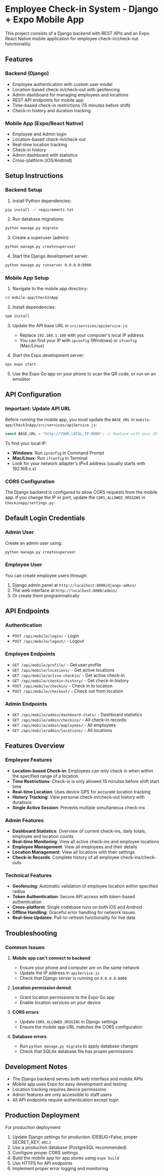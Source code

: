 # Employee Check-in System - Django + Expo Mobile App

This project consists of a Django backend with REST APIs and an Expo React Native mobile application for employee check-in/check-out functionality.

## Features

### Backend (Django)
- Employee authentication with custom user model
- Location-based check-in/check-out with geofencing
- Admin dashboard for managing employees and locations
- REST API endpoints for mobile app
- Time-based check-in restrictions (15 minutes before shift)
- Check-in history and duration tracking

### Mobile App (Expo/React Native)
- Employee and Admin login
- Location-based check-in/check-out
- Real-time location tracking
- Check-in history
- Admin dashboard with statistics
- Cross-platform (iOS/Android)

## Setup Instructions

### Backend Setup

1. Install Python dependencies:
```bash
pip install -r requirements.txt
```

2. Run database migrations:
```bash
python manage.py migrate
```

3. Create a superuser (admin):
```bash
python manage.py createsuperuser
```

4. Start the Django development server:
```bash
python manage.py runserver 0.0.0.0:8000
```

### Mobile App Setup

1. Navigate to the mobile app directory:
```bash
cd mobile-app/CheckInApp
```

2. Install dependencies:
```bash
npm install
```

3. Update the API base URL in `src/services/apiService.js`:
   - Replace `192.168.1.100` with your computer's local IP address
   - You can find your IP with `ipconfig` (Windows) or `ifconfig` (Mac/Linux)

4. Start the Expo development server:
```bash
npx expo start
```

5. Use the Expo Go app on your phone to scan the QR code, or run on an emulator

## API Configuration

### Important: Update API URL
Before running the mobile app, you must update the `BASE_URL` in `mobile-app/CheckInApp/src/services/apiService.js`:

```javascript
const BASE_URL = 'http://YOUR_LOCAL_IP:8000'; // Replace with your IP
```

To find your local IP:
- **Windows**: Run `ipconfig` in Command Prompt
- **Mac/Linux**: Run `ifconfig` in Terminal
- Look for your network adapter's IPv4 address (usually starts with 192.168.x.x)

### CORS Configuration
The Django backend is configured to allow CORS requests from the mobile app. If you change the IP or port, update the `CORS_ALLOWED_ORIGINS` in `Checkinapp/settings.py`.

## Default Login Credentials

### Admin User
Create an admin user using:
```bash
python manage.py createsuperuser
```

### Employee User
You can create employee users through:
1. Django admin panel at `http://localhost:8000/django-admin/`
2. The web interface at `http://localhost:8000/admin/`
3. Or create them programmatically

## API Endpoints

### Authentication
- `POST /api/mobile/login/` - Login
- `POST /api/mobile/logout/` - Logout

### Employee Endpoints
- `GET /api/mobile/profile/` - Get user profile
- `GET /api/mobile/locations/` - Get active locations
- `GET /api/mobile/active-checkin/` - Get active check-in
- `GET /api/mobile/checkin-history/` - Get check-in history
- `POST /api/mobile/checkin/` - Check in to location
- `POST /api/mobile/checkout/` - Check out from location

### Admin Endpoints
- `GET /api/mobile/admin/dashboard-stats/` - Dashboard statistics
- `GET /api/mobile/admin/checkins/` - All check-in records
- `GET /api/mobile/admin/employees/` - All employees
- `GET /api/mobile/admin/locations/` - All locations

## Features Overview

### Employee Features
- **Location-based Check-in**: Employees can only check in when within the specified range of a location
- **Time Restrictions**: Check-in is only allowed 15 minutes before shift start time
- **Real-time Location**: Uses device GPS for accurate location tracking
- **History Tracking**: View personal check-in/check-out history with durations
- **Single Active Session**: Prevents multiple simultaneous check-ins

### Admin Features
- **Dashboard Statistics**: Overview of current check-ins, daily totals, employee and location counts
- **Real-time Monitoring**: View all active check-ins and employee locations
- **Employee Management**: View all employees and their details
- **Location Management**: View all locations with their settings
- **Check-in Records**: Complete history of all employee check-ins/check-outs

### Technical Features
- **Geofencing**: Automatic validation of employee location within specified radius
- **Token Authentication**: Secure API access with token-based authentication
- **Cross-platform**: Single codebase runs on both iOS and Android
- **Offline Handling**: Graceful error handling for network issues
- **Real-time Updates**: Pull-to-refresh functionality for live data

## Troubleshooting

### Common Issues

1. **Mobile app can't connect to backend**:
   - Ensure your phone and computer are on the same network
   - Update the IP address in `apiService.js`
   - Check that Django server is running on `0.0.0.0:8000`

2. **Location permission denied**:
   - Grant location permissions to the Expo Go app
   - Enable location services on your device

3. **CORS errors**:
   - Update `CORS_ALLOWED_ORIGINS` in Django settings
   - Ensure the mobile app URL matches the CORS configuration

4. **Database errors**:
   - Run `python manage.py migrate` to apply database changes
   - Check that SQLite database file has proper permissions

## Development Notes

- The Django backend serves both web interface and mobile APIs
- Mobile app uses Expo for easy development and testing
- Location tracking requires device permissions
- Admin features are only accessible to staff users
- All API endpoints require authentication except login

## Production Deployment

For production deployment:
1. Update Django settings for production (DEBUG=False, proper SECRET_KEY, etc.)
2. Use a production database (PostgreSQL recommended)
3. Configure proper CORS settings
4. Build the mobile app for app stores using `expo build`
5. Use HTTPS for API endpoints
6. Implement proper error logging and monitoring